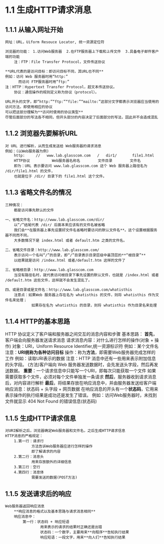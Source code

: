 # 1.1 生成HTTP请求消息

## 1.1.1 从输入网址开始
    网址：URL，Uiform Resouce Locator, 统一资源定位符
  
    浏览器的功能： 1.访问Web服务器  2.在FTP服务器上下载和上传文件  3.具备电子邮件客户端的功能
        注：FTP：File Transfer Protocol，文件传送协议
    
    **URL代表的是访问目标：即访问目标不同，其URL也不同**
    例如：访问 Web 服务器时用“http:”
          而访问 FTP服务器时用“ftp:”
    注：HTTP：Hypertext Transfer Protocol，超文本传送协议。
        协议：通信操作的规则定义称为协议（protocol）。
    
    URL开头的文字，即“http:”“ftp:”“file:”“mailto:”这部分文字都表示浏览器应当使用的访问方法，即使用相应的协议
    可以把这部分理解为**访问时使用的协议类型**
    尽管后面部分的写法各不相同，但开头部分的内容决定了后面部分的写法，因此并不会造成混乱
    
## 1.1.2 浏览器先要解析URL
    对 URL 进行解析，从而生成发送给 Web服务器的请求消息
    例如：(以Web服务器为例)
        http:     //   www.lab.glasscom.com   /   dir1/       file1.html
        HTTP协议          Web服务器名称名        文件目录        文件名
        即为：URL 表示要访问 www.lab.glasscom.com 这个 Web 服务器上路径名为 /dir/file1.html 的文件，
        也就是位于 /dir/ 目录下的 file1.html 这个文件。
    
## 1.1.3 省略文件名的情况
    三种情况：
        都是访问事先默认的文件
        
    一、省略文件名：http://www.lab.glasscom.com/dir/
        以“/”结尾代表 /dir/ 后面本来应该有的文件名被省略
        我们会**在服务器上事先设置好文件名省略时要访问的默认文件名**。这个设置根据服务器不同而不同，
        大多数情况下是 index.html 或者 default.htm 之类的文件名。
        
    二、省略文件目录：http://www.lab.glasscom.com/
        表示访问一个名叫“/”的目录，即“/”目录表示目录层级中最顶层的**“根目录”**
        以结果就是访问 /index.html 或者/default.htm 这样的文件了
        
    三、省略根目录：http://www.lab.glasscom.com
        当没有路径名时，就代表访问根目录下事先设置的默认文件，也就是 /index.html 或者 /default.htm 这些文件，这样就不会发生混乱了。
    
    四、或是目录或是文件名：http://www.lab.glasscom.com/whatisthis
        注意点：如果Web 服务器上存在名为 whatisthis 的文件，则将 whatisthis 作为文件名来处理；
                如果存在名为 whatisthis 的目录，则将 whatisthis 作为目录名来处理
    
## 1.1.4 HTTP的基本思路
   HTTP 协议定义了客户端和服务器之间交互的消息内容和步骤 
   基本思路：
        **首先**，客户端会向服务器发送请求消息
                  请求消息内容：对什么进行怎样的操作(对象 + 操作)
                                对象：URI，Uniform Resource Identifier,统一资源标识符
                                      例如：某个文件名
                                      注意：**URI统称为各种访问目标**
                                操作：称为**方法**，即需要Web服务器完成怎样的工作
                                      例如：读取URI表示的数据
                                注意：HTTP 消息中还有一些用来表示附加信息的头字段。
                                      (方法)客户端向 Web 服务器发送数据时，会先发送头字段，然后再发送数据。
                                      **重要**：一个请求信息中只能写一个URI，即每次只能获取一个文件
                                                如果需要获取多个文件，必须对每个文件单独发一条请求
        **然后**，服务器收到请求消息后，对内容进行解析
        **最后**，将结果存放在响应消息中，并由服务器发送给客户端
                  响应消息：状态码 + 头字段 + 网页数据
                  在响应消息的开头有一个**状态码**，它用来表示操作的执行结果是成功还是发生了错误。
                  例如：访问Web服务器时，未找到文件就显示 404 Not Found 的错误信息(状态码)
        
## 1.1.5 生成HTTP请求信息
    对URI解析之后，浏览器确定Web服务器和文件名，之后生成HTTP请求信息
    HTTP消息的严格规定：
        1.第一行：请求行
                方法告诉Web服务器应进行怎样的操作
                即了解请求的内容
        2.第二行：消息头
                用来存放额外的详细信息
        3.第三行：空行
        4.第四行：消息体
                需要发送的数据(POST方法)
  
## 1.1.5 发送请求后的响应
    Web服务器返回响应消息
        **响应消息的格式以及基本思路与请求消息相同**
        响应消息中：
            第一行：状态码 + 响应短语
                    用来表示的请求的结果时正确还是出错
                    状态码：一个数字，主要用来**向程序**告知执行结果
                    响应短语：一段文字，用来**向人们**告知执行结果
        
                
                
    
    
    
    
